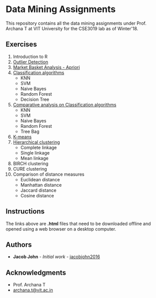 # Data Mining Assignments

This repository contains all the data mining assignments under Prof. Archana T at VIT University for the CSE3019 lab as of Winter'18.

## Exercises

1. Introduction to R
2. [Outlier Detection](https://github.com/jacobjohn2016/Data-Mining-Assignments/blob/master/exercise2.html)
3. [Market Basket Analysis - Apriori](https://github.com/jacobjohn2016/Data-Mining-Assignments/blob/master/exercise3.html)
4. [Classification algorithms](https://github.com/jacobjohn2016/Data-Mining-Assignments/blob/master/exercise4.html)
    * KNN
    * SVM
    * Naive Bayes
    * Random Forest
    * Decision Tree
5. [Comparative analysis on Classification algorithms](https://github.com/jacobjohn2016/Data-Mining-Assignments/blob/master/exercise5.html)
    * KNN
    * SVM
    * Naive Bayes
    * Random Forest
    * Tree Bag
6. [K-means](https://github.com/jacobjohn2016/Data-Mining-Assignments/blob/master/exercise6.html)
7. [Hierarchical clustering](https://github.com/jacobjohn2016/Data-Mining-Assignments/blob/master/exercise7.html)
    * Complete linkage
    * Single linkage
    * Mean linkage
8. BIRCH clustering
9. CURE clustering
10. Comparison of distance measures
    * Euclidean distance
    * Manhattan distance
    * Jaccard distance
    * Cosine distance

## Instructions
The links above are **.html** files that need to be downloaded offline and opened using a web browser on a desktop computer.

## Authors

* **Jacob John** - *Initial work* - [jacobjohn2016](github.com/jacobjohn2016/)

## Acknowledgments

* Prof. Archana T 
* archana.t@vit.ac.in
